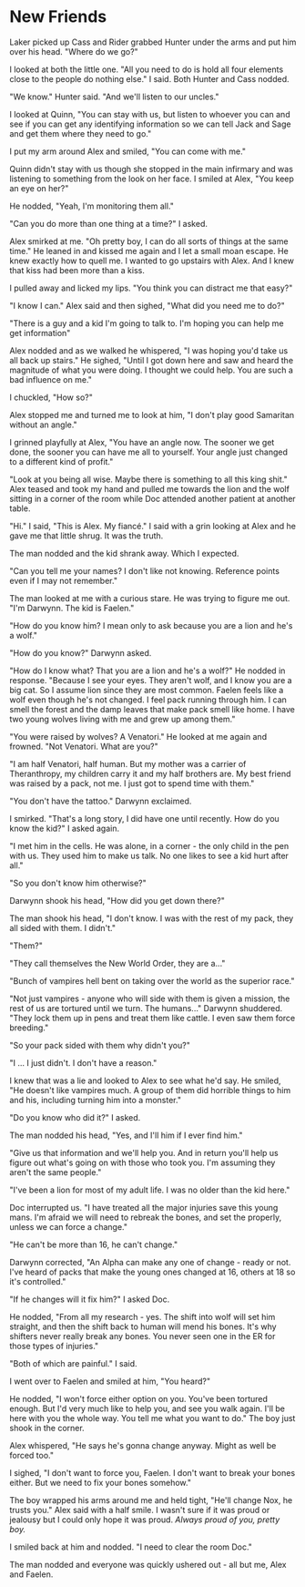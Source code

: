 # New Friends

Laker picked up Cass and Rider grabbed Hunter under the arms and put him over his head.  "Where do we go?"

I looked at both the little one.  "All you need to do is hold all four elements close to the people do nothing else."  I said.  Both Hunter and Cass nodded.

"We know."  Hunter said.  "And we'll listen to our uncles."

I looked at Quinn, "You can stay with us, but listen to whoever you can and see if you can get any identifying information so we can tell Jack and Sage and get them where they need to go."

I put my arm around Alex and smiled, "You can come with me."

Quinn didn't stay with us though she stopped in the main infirmary and was listening to something from the look on her face.  I smiled at Alex, "You keep an eye on her?"

He nodded, "Yeah, I'm monitoring them all." 

"Can you do more than one thing at a time?"  I asked.

Alex smirked at me.  "Oh pretty boy, I can do all sorts of things at the same time."  He leaned in and kissed me again and I let a small moan escape.  He knew exactly how to quell me.  I wanted to go upstairs with Alex.  And I knew that kiss had been more than a kiss.

I pulled away and licked my lips.  "You think you can distract me that easy?"

"I know I can."  Alex said and then sighed, "What did you need me to do?"

"There is a guy and a kid I'm going to talk to.  I'm hoping you can help me get information"

Alex nodded and as we walked he whispered, "I was hoping you'd take us all back up stairs."  He sighed, "Until I got down here and saw and heard the magnitude of what you were doing.  I thought we could help.  You are such a bad influence on me."

I chuckled, "How so?"

Alex stopped me and turned me to look at him, "I don't play good Samaritan without an angle."

I grinned playfully at Alex, "You have an angle now.  The sooner we get done, the sooner you can have me all to yourself.  Your angle just changed to a different kind of profit."

"Look at you being all wise.  Maybe there is something to all this king shit."  Alex teased and took my hand and pulled me towards the lion and the wolf sitting in a corner of the room while Doc attended another patient at another table.

"Hi." I said, "This is Alex.  My fiancé."  I said with a grin looking at Alex and he gave me that little shrug.  It was the truth.

The man nodded and the kid shrank away.  Which I expected.

"Can you tell me your names? I don't like not knowing.  Reference points even if I may not remember."

The man looked at me with a curious stare.  He was trying to figure me out.  "I'm Darwynn.  The kid is Faelen."

"How do you know him?  I mean only to ask because you are a lion and he's a wolf."

"How do you know?"  Darwynn asked.

"How do I know what?  That you are a lion and he's a wolf?"  He nodded in response.  "Because I see your eyes.  They aren't wolf, and I know you are a big cat.  So I assume lion since they are most common.  Faelen feels like a wolf even though he's not changed.  I feel pack running through him.  I can smell the forest and the damp leaves that make pack smell like home.  I have two young wolves living with me and grew up among them."

"You were raised by wolves?  A Venatori."  He looked at me again and frowned.  "Not Venatori.  What are you?"

"I am half Venatori, half human.  But my mother was a carrier of Theranthropy, my children carry it and my half brothers are.  My best friend was raised by a pack, not me.  I just got to spend time with them."

"You don't have the tattoo."  Darwynn exclaimed.

I smirked.  "That's a long story, I did have one until recently. How do you know the kid?" I asked again.

"I met him in the cells.  He was alone, in a corner - the only child in the pen with us.  They used him to make us talk.  No one likes to see a kid hurt after all."

"So you don't know him otherwise?"

Darwynn shook his head, "How did you get down there?"

The man shook his head, "I don't know.  I was with the rest of my pack, they all sided with them.  I didn't."

"Them?"

"They call themselves the New World Order, they are a..."

"Bunch of vampires hell bent on taking over the world as the superior race."

"Not just vampires - anyone who will side with them is given a mission, the rest of us are tortured until we turn.  The humans..."  Darwynn shuddered.  "They lock them up in pens and treat them like cattle.  I even saw them force breeding."

"So your pack sided with them why didn't you?"

"I ... I just didn't.  I don't have a reason."

I knew that was a lie and looked to Alex to see what he'd say.  He smiled, "He doesn't like vampires much.  A group of them did horrible things to him and his, including turning him into a monster."

"Do you know who did it?"  I asked.

The man nodded his head, "Yes, and I'll him if I ever find him."

"Give us that information and we'll help you.  And in return you'll help us figure out what's going on with those who took you.  I'm assuming they aren't the same people."

"I've been a lion for most of my adult life.  I was no older than the kid here."

Doc interrupted us.  "I have treated all the major injuries save this young mans.  I'm afraid we will need to rebreak the bones, and set the properly, unless we can force a change."

"He can't be more than 16, he can't change."

Darwynn corrected, "An Alpha can make any one of change - ready or not.  I've heard of packs that make the young ones changed at 16, others at 18 so it's controlled."

"If he changes will it fix him?"  I asked Doc.

He nodded, "From all my research - yes.  The shift into wolf will set him straight, and then the shift back to human will mend his bones.  It's why shifters never really break any bones.  You never seen one in the ER for those types of injuries."

"Both of which are painful."  I said.

I went over to Faelen and smiled at him, "You heard?"

He nodded, "I won't force either option on you.  You've been tortured enough.  But I'd very much like to help you, and see you walk again.  I'll be here with you the whole way.  You tell me what you want to do."  The boy just shook in the corner.

Alex whispered, "He says he's gonna change anyway.  Might as well be forced too."

I sighed, "I don't want to force you, Faelen.  I don't want to break your bones either.  But we need to fix your bones somehow."

The boy wrapped his arms around me and held tight, "He'll change Nox, he trusts you."  Alex said with a half smile.  I wasn't sure if it was proud or jealousy but I could only hope it was proud.  _Always proud of you, pretty boy._

I smiled back at him and nodded.  "I need to clear the room Doc."

The man nodded and everyone was quickly ushered out - all but me, Alex and Faelen.